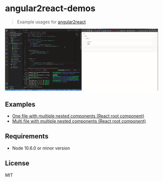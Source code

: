 # angular2react-demos

> Example usages for [angular2react](https://github.com/coatue-oss/angular2react)

![Example](example.gif)

## Examples

- [One file with multiple nested components (React root component)](one-file)
- [Multi file with multiple nested components (React root component)](multi-file)

## Requirements

- Node 10.6.0 or minor version

## License

MIT

